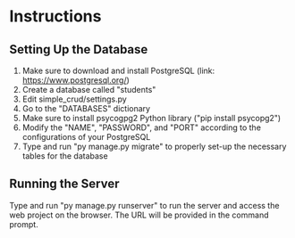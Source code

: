 # Instructions

## Setting Up the Database
1. Make sure to download and install PostgreSQL (link: https://www.postgresql.org/)
2. Create a database called "students" 
3. Edit simple_crud/settings.py
4. Go to the "DATABASES" dictionary 
5. Make sure to install psycogpg2 Python library ("pip install psycopg2")
6. Modify the "NAME", "PASSWORD", and "PORT" according to the configurations of your PostgreSQL
7. Type and run "py manage.py migrate" to properly set-up the necessary tables for the database 

## Running the Server 

Type and run "py manage.py runserver" to run the server and access the web project on the browser. The URL will be provided in the command prompt.

